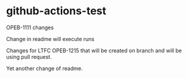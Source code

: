 # github-actions-test

OPEB-1111 changes

Change in readme will execute runs

Changes for LTFC OPEB-1215 that will be created on branch and will be using pull request. 

Yet another change of readme. 